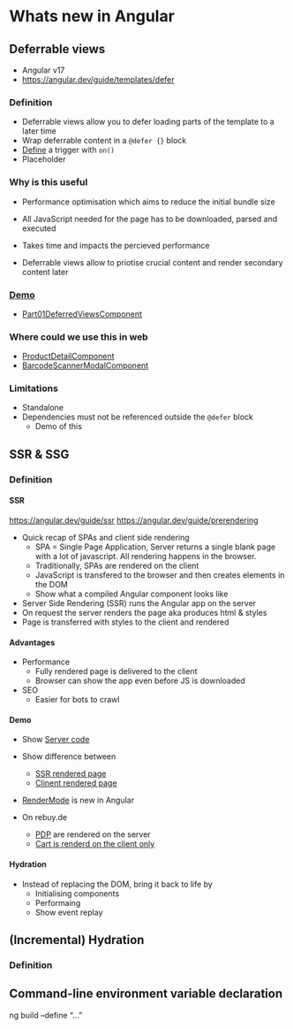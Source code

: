 # Whats new in Angular

## Deferrable views

- Angular v17
- https://angular.dev/guide/templates/defer

### Definition

- Deferrable views allow you to defer loading parts of the template to a later time
- Wrap deferrable content in a `@defer {}` block
- [Define](https://angular.dev/guide/templates/defer#controlling-deferred-content-loading-with-triggers) a trigger with `on()`
- Placeholder

### Why is this useful

- Performance optimisation which aims to reduce the initial bundle size

- All JavaScript needed for the page has to be downloaded, parsed and executed
- Takes time and impacts the percieved performance
- Deferrable views allow to priotise crucial content and render secondary content later

### [Demo](http://localhost:4200/)

- [Part01DeferredViewsComponent](../src/app/components/part-01-deferred-views/part-01-deferred-views.component.html)

### Where could we use this in web

- [ProductDetailComponent](../../../../repos/web/apps/blue-angular/src/app/product-detail/component/product-detail/product-detail.component.html)
- [BarcodeScannerModalComponent](../../../../repos/web/apps/green-angular/src/app/shared/component/barcode-scanner-modal/barcode-scanner-modal.component.html)

### Limitations

- Standalone
- Dependencies must not be referenced outside the `@defer` block
  - Demo of this

## SSR & SSG

### Definition

#### SSR

https://angular.dev/guide/ssr
https://angular.dev/guide/prerendering

- Quick recap of SPAs and client side rendering
  - SPA = Single Page Application, Server returns a single blank page with a lot of javascript. All rendering happens in the browser.
  - Traditionally, SPAs are rendered on the client
  - JavaScript is transfered to the browser and then creates elements in the DOM
  - Show what a compiled Angular component looks like
- Server Side Rendering (SSR) runs the Angular app on the server
- On request the server renders the page aka produces html & styles
- Page is transferred with styles to the client and rendered

#### Advantages

- Performance
  - Fully rendered page is delivered to the client
  - Browser can show the app even before JS is downloaded
- SEO
  - Easier for bots to crawl

#### Demo

- Show [Server code](../src/server.ts)
- Show difference between
  - [SSR rendered page](http://localhost:4200/ssr)
  - [Clinent rendered page](http://localhost:4200/ssr/no)
- [RenderMode](../src/app/app.routes.server.ts) is new in Angular

- On rebuy.de
  - [PDP](https://www.rebuy.de/i,13288153/tablets-und-ebook-reader/apple-ipad-10-9-64gb-wi-fi-modell-2022-blau) are rendered on the server
  - [Cart is renderd on the client only](https://www.rebuy.de/checkout/cart)

#### Hydration

- Instead of replacing the DOM, bring it back to life by
  - Initialising components
  - Performaing
  - Show event replay

## (Incremental) Hydration

### Definition

## Command-line environment variable declaration

ng build –define “...”
